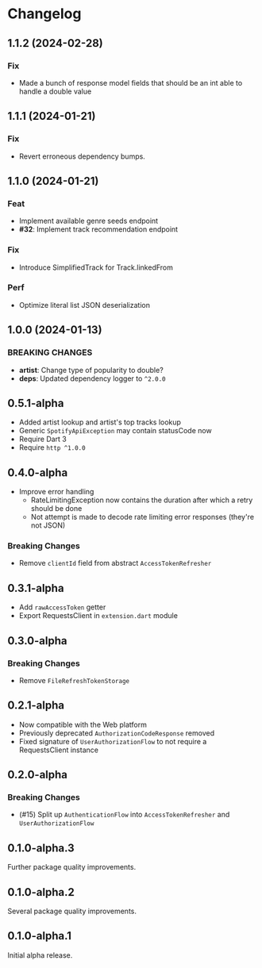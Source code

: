 # Changelog

## 1.1.2 (2024-02-28)

### Fix

- Made a bunch of response model fields that should be an int able to handle a double value

## 1.1.1 (2024-01-21)

### Fix

- Revert erroneous dependency bumps.

## 1.1.0 (2024-01-21)

### Feat

- Implement available genre seeds endpoint
- **#32**: Implement track recommendation endpoint

### Fix

- Introduce SimplifiedTrack for Track.linkedFrom

### Perf

- Optimize literal list JSON deserialization

## 1.0.0 (2024-01-13)

### BREAKING CHANGES

- **artist**: Change type of popularity to double?
- **deps**: Updated dependency logger to `^2.0.0`

## 0.5.1-alpha

- Added artist lookup and artist's top tracks lookup
- Generic `SpotifyApiException` may contain statusCode now
- Require Dart 3
- Require `http ^1.0.0`

## 0.4.0-alpha

- Improve error handling
  - RateLimitingException now contains the duration after which a retry should be done
  - Not attempt is made to decode rate limiting error responses (they're not JSON)

### Breaking Changes

- Remove `clientId` field from abstract `AccessTokenRefresher`

## 0.3.1-alpha

- Add `rawAccessToken` getter
- Export RequestsClient in `extension.dart` module

## 0.3.0-alpha

### Breaking Changes

- Remove `FileRefreshTokenStorage`

## 0.2.1-alpha

- Now compatible with the Web platform
- Previously deprecated `AuthorizationCodeResponse` removed
- Fixed signature of `UserAuthorizationFlow` to not require a RequestsClient instance

## 0.2.0-alpha

### Breaking Changes

- (#15) Split up `AuthenticationFlow` into `AccessTokenRefresher` and `UserAuthorizationFlow`

## 0.1.0-alpha.3

Further package quality improvements.

## 0.1.0-alpha.2

Several package quality improvements.

## 0.1.0-alpha.1

Initial alpha release.
